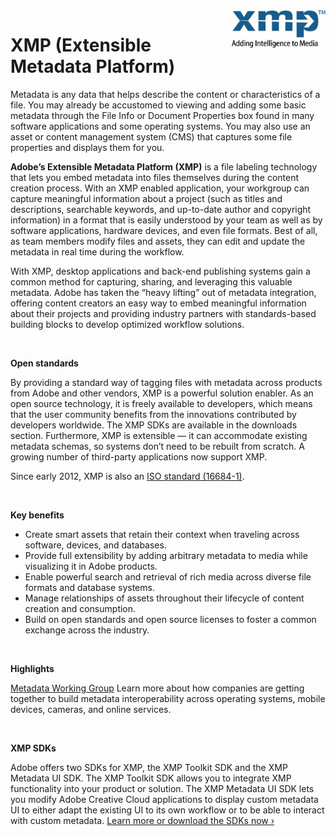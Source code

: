 <img src="./xmp_tagline.png" width="150" align="right">

# XMP (Extensible Metadata Platform) 


Metadata is any data that helps describe the content or characteristics of a file. You may already be accustomed to viewing and adding some basic metadata through the File Info or Document Properties box found in many software applications and some operating systems. You may also use an asset or content management system (CMS) that captures some file properties and displays them for you.

**Adobe’s Extensible Metadata Platform (XMP)** is a file labeling technology that lets you embed metadata into files themselves during the content creation process. With an XMP enabled application, your workgroup can capture meaningful information about a project (such as titles and descriptions, searchable keywords, and up-to-date author and copyright information) in a format that is easily understood by your team as well as by software applications, hardware devices, and even file formats. Best of all, as team members modify files and assets, they can edit and update the metadata in real time during the workflow.

With XMP, desktop applications and back-end publishing systems gain a common method for capturing, sharing, and leveraging this valuable metadata. Adobe has taken the “heavy lifting” out of metadata integration, offering content creators an easy way to embed meaningful information about their projects and providing industry partners with standards-based building blocks to develop optimized workflow solutions.

<br/>

**Open standards**

By providing a standard way of tagging files with metadata across products from Adobe and other vendors, XMP is a powerful solution enabler. As an open source technology, it is freely available to developers, which means that the user community benefits from the innovations contributed by developers worldwide. The XMP SDKs are available in the downloads section. Furthermore, XMP is extensible — it can accommodate existing metadata schemas, so systems don’t need to be rebuilt from scratch. A growing number of third-party applications now support XMP.

Since early 2012, XMP is also an [ISO standard (16684-1)](https://www.iso.org/news/2012/03/Ref1525.html).

<br/>

**Key benefits**

* Create smart assets that retain their context when traveling across software, devices, and databases.
* Provide full extensibility by adding arbitrary metadata to media while visualizing it in Adobe products.
* Enable powerful search and retrieval of rich media across diverse file formats and database systems.
* Manage relationships of assets throughout their lifecycle of content creation and consumption.
* Build on open standards and open source licenses to foster a common exchange across the industry.

<br/>

**Highlights**

[Metadata Working Group](http://www.metadataworkinggroup.org/)
Learn more about how companies are getting together to build metadata interoperability across operating systems, mobile devices, cameras, and online services.

<br/>

**XMP SDKs**

Adobe offers two SDKs for XMP, the XMP Toolkit SDK and the XMP Metadata UI SDK.
The XMP Toolkit SDK allows you to integrate XMP functionality into your product or solution. The XMP Metadata UI SDK lets you modify Adobe Creative Cloud applications to display custom metadata UI to either adapt the existing UI to its own workflow or to be able to interact with custom metadata. [Learn more or download the SDKs now ›](https://www.adobe.com/devnet/xmp.html)
